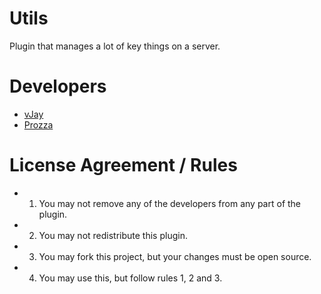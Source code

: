 # Utils
Plugin that manages a lot of key things on a server.


# Developers

- [vJay](http://github.com/vJayyy)
- [Prozza](http://github.com/JeromSar)



# License Agreement / Rules

- 1. You may not remove any of the developers from any part of the plugin.
- 2. You may not redistribute this plugin.
- 3. You may fork this project, but your changes must be open source.
- 4. You may use this, but follow rules 1, 2 and 3.

 

